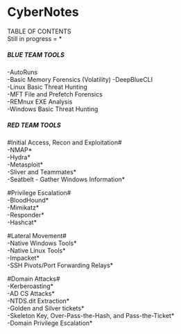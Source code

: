 # CyberNotes  

TABLE OF CONTENTS  
Still in progress = *

##### BLUE TEAM TOOLS #####  
-AutoRuns  
-Basic Memory Forensics (Volatility)
-DeepBlueCLI  
-Linux Basic Threat Hunting  
-MFT File and Prefetch Forensics  
-REMnux EXE Analysis  
-Windows Basic Threat Hunting  

##### RED TEAM TOOLS #####  
#Initial Access, Recon and Exploitation#  
-NMAP*  
-Hydra*  
-Metasploit*  
-Sliver and Teammates*  
-Seatbelt - Gather Windows Information*  

#Privilege Escalation#  
-BloodHound*  
-Mimikatz*  
-Responder*  
-Hashcat*  

#Lateral Movement#  
-Native Windows Tools*  
-Native Linux Tools*  
-Impacket*  
-SSH Pivots/Port Forwarding Relays*  

#Domain Attacks#  
-Kerberoasting*  
-AD CS Attacks*  
-NTDS.dit Extraction*  
-Golden and Silver tickets*  
-Skeleton Key, Over-Pass-the-Hash, and Pass-the-Ticket*  
-Domain Privilege Escalation*  


